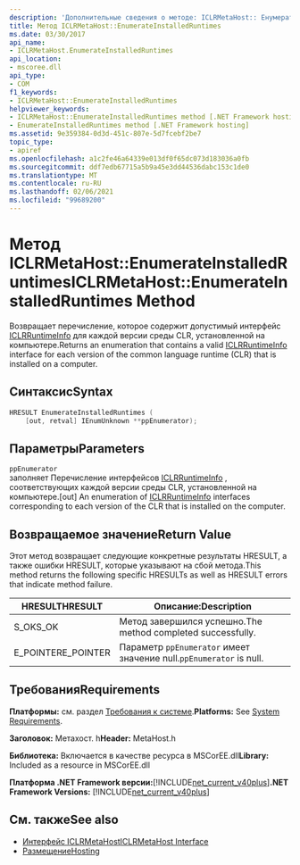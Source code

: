 ```yaml
---
description: 'Дополнительные сведения о методе: ICLRMetaHost:: Енумератеинсталледрунтимес'
title: Метод ICLRMetaHost::EnumerateInstalledRuntimes
ms.date: 03/30/2017
api_name:
- ICLRMetaHost.EnumerateInstalledRuntimes
api_location:
- mscoree.dll
api_type:
- COM
f1_keywords:
- ICLRMetaHost::EnumerateInstalledRuntimes
helpviewer_keywords:
- ICLRMetaHost::EnumerateInstalledRuntimes method [.NET Framework hosting]
- EnumerateInstalledRuntimes method [.NET Framework hosting]
ms.assetid: 9e359384-0d3d-451c-807e-5d7fcebf2be7
topic_type:
- apiref
ms.openlocfilehash: a1c2fe46a64339e013df0f65dc073d183036a0fb
ms.sourcegitcommit: ddf7edb67715a5b9a45e3dd44536dabc153c1de0
ms.translationtype: MT
ms.contentlocale: ru-RU
ms.lasthandoff: 02/06/2021
ms.locfileid: "99689200"
---
```

# <a name="iclrmetahostenumerateinstalledruntimes-method"></a><span data-ttu-id="f978e-103">Метод ICLRMetaHost::EnumerateInstalledRuntimes</span><span class="sxs-lookup"><span data-stu-id="f978e-103">ICLRMetaHost::EnumerateInstalledRuntimes Method</span></span>

<span data-ttu-id="f978e-104">Возвращает перечисление, которое содержит допустимый интерфейс [ICLRRuntimeInfo](iclrruntimeinfo-interface.md) для каждой версии среды CLR, установленной на компьютере.</span><span class="sxs-lookup"><span data-stu-id="f978e-104">Returns an enumeration that contains a valid [ICLRRuntimeInfo](iclrruntimeinfo-interface.md) interface for each version of the common language runtime (CLR) that is installed on a computer.</span></span>  
  
## <a name="syntax"></a><span data-ttu-id="f978e-105">Синтаксис</span><span class="sxs-lookup"><span data-stu-id="f978e-105">Syntax</span></span>  
  
```cpp  
HRESULT EnumerateInstalledRuntimes (  
    [out, retval] IEnumUnknown **ppEnumerator);  
```  
  
## <a name="parameters"></a><span data-ttu-id="f978e-106">Параметры</span><span class="sxs-lookup"><span data-stu-id="f978e-106">Parameters</span></span>  

 `ppEnumerator`  
 <span data-ttu-id="f978e-107">заполняет Перечисление интерфейсов [ICLRRuntimeInfo](iclrruntimeinfo-interface.md) , соответствующих каждой версии среды CLR, установленной на компьютере.</span><span class="sxs-lookup"><span data-stu-id="f978e-107">[out] An enumeration of [ICLRRuntimeInfo](iclrruntimeinfo-interface.md) interfaces corresponding to each version of the CLR that is installed on the computer.</span></span>  
  
## <a name="return-value"></a><span data-ttu-id="f978e-108">Возвращаемое значение</span><span class="sxs-lookup"><span data-stu-id="f978e-108">Return Value</span></span>  

 <span data-ttu-id="f978e-109">Этот метод возвращает следующие конкретные результаты HRESULT, а также ошибки HRESULT, которые указывают на сбой метода.</span><span class="sxs-lookup"><span data-stu-id="f978e-109">This method returns the following specific HRESULTs as well as HRESULT errors that indicate method failure.</span></span>  
  
|<span data-ttu-id="f978e-110">HRESULT</span><span class="sxs-lookup"><span data-stu-id="f978e-110">HRESULT</span></span>|<span data-ttu-id="f978e-111">Описание:</span><span class="sxs-lookup"><span data-stu-id="f978e-111">Description</span></span>|  
|-------------|-----------------|  
|<span data-ttu-id="f978e-112">S_OK</span><span class="sxs-lookup"><span data-stu-id="f978e-112">S_OK</span></span>|<span data-ttu-id="f978e-113">Метод завершился успешно.</span><span class="sxs-lookup"><span data-stu-id="f978e-113">The method completed successfully.</span></span>|  
|<span data-ttu-id="f978e-114">E_POINTER</span><span class="sxs-lookup"><span data-stu-id="f978e-114">E_POINTER</span></span>|<span data-ttu-id="f978e-115">Параметр `ppEnumerator` имеет значение null.</span><span class="sxs-lookup"><span data-stu-id="f978e-115">`ppEnumerator` is null.</span></span>|  
  
## <a name="requirements"></a><span data-ttu-id="f978e-116">Требования</span><span class="sxs-lookup"><span data-stu-id="f978e-116">Requirements</span></span>  

 <span data-ttu-id="f978e-117">**Платформы:** см. раздел [Требования к системе](../../get-started/system-requirements.md).</span><span class="sxs-lookup"><span data-stu-id="f978e-117">**Platforms:** See [System Requirements](../../get-started/system-requirements.md).</span></span>  
  
 <span data-ttu-id="f978e-118">**Заголовок:** Метахост. h</span><span class="sxs-lookup"><span data-stu-id="f978e-118">**Header:** MetaHost.h</span></span>  
  
 <span data-ttu-id="f978e-119">**Библиотека:** Включается в качестве ресурса в MSCorEE.dll</span><span class="sxs-lookup"><span data-stu-id="f978e-119">**Library:** Included as a resource in MSCorEE.dll</span></span>  
  
 <span data-ttu-id="f978e-120">**Платформа .NET Framework версии:**[!INCLUDE[net_current_v40plus](../../../../includes/net-current-v40plus-md.md)]</span><span class="sxs-lookup"><span data-stu-id="f978e-120">**.NET Framework Versions:** [!INCLUDE[net_current_v40plus](../../../../includes/net-current-v40plus-md.md)]</span></span>  
  
## <a name="see-also"></a><span data-ttu-id="f978e-121">См. также</span><span class="sxs-lookup"><span data-stu-id="f978e-121">See also</span></span>

- [<span data-ttu-id="f978e-122">Интерфейс ICLRMetaHost</span><span class="sxs-lookup"><span data-stu-id="f978e-122">ICLRMetaHost Interface</span></span>](iclrmetahost-interface.md)
- [<span data-ttu-id="f978e-123">Размещение</span><span class="sxs-lookup"><span data-stu-id="f978e-123">Hosting</span></span>](index.md)
